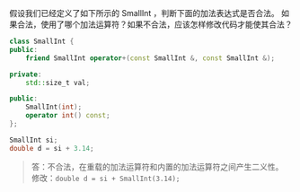 假设我们已经定义了如下所示的 SmallInt ，判断下面的加法表达式是否合法。
如果合法，使用了哪个加法运算符？如果不合法，应该怎样修改代码才能使其合法？

```cpp
class SmallInt {
public:
    friend SmallInt operator+(const SmallInt &, const SmallInt &);

private:
    std::size_t val;

public:
    SmallInt(int);
    operator int() const;
};

SmallInt si;
double d = si + 3.14;
```

> 答：不合法，在重载的加法运算符和内置的加法运算符之间产生二义性。  
> 修改：`double d = si + SmallInt(3.14);`
